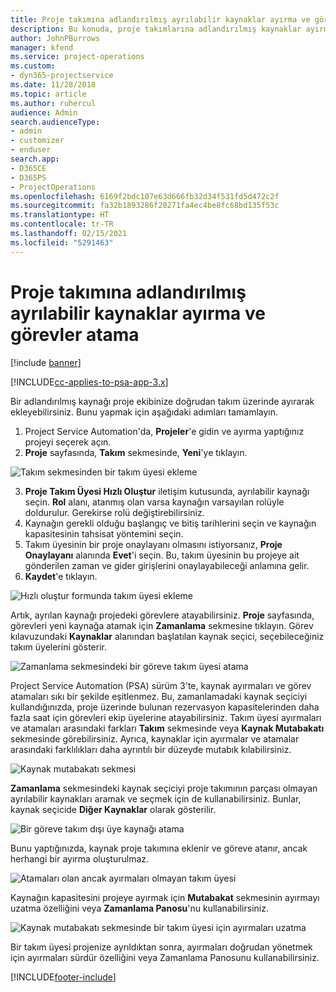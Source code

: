 ```yaml
---
title: Proje takımına adlandırılmış ayrılabilir kaynaklar ayırma ve görevler atama
description: Bu konuda, proje takımlarına adlandırılmış kaynaklar ayırma ve bunları görevlere atama hakkında bilgiler sağlanmaktadır.
author: JohnPBurrows
manager: kfend
ms.service: project-operations
ms.custom:
- dyn365-projectservice
ms.date: 11/28/2018
ms.topic: article
ms.author: ruhercul
audience: Admin
search.audienceType:
- admin
- customizer
- enduser
search.app:
- D365CE
- D365PS
- ProjectOperations
ms.openlocfilehash: 6169f2bdc107e63d666fb32d34f531fd5d472c2f
ms.sourcegitcommit: fa32b1893286f20271fa4ec4be8fc68bd135f53c
ms.translationtype: HT
ms.contentlocale: tr-TR
ms.lasthandoff: 02/15/2021
ms.locfileid: "5291463"
---
```

# <a name="book-named-bookable-resources-to-a-project-team-and-assign-tasks"></a>Proje takımına adlandırılmış ayrılabilir kaynaklar ayırma ve görevler atama 

[!include [banner](../includes/psa-now-project-operations.md)]

[!INCLUDE[cc-applies-to-psa-app-3.x](../includes/cc-applies-to-psa-app-3x.md)]

Bir adlandırılmış kaynağı proje ekibinize doğrudan takım üzerinde ayırarak ekleyebilirsiniz. Bunu yapmak için aşağıdaki adımları tamamlayın.

1. Project Service Automation'da, **Projeler**'e gidin ve ayırma yaptığınız projeyi seçerek açın.
2. **Proje** sayfasında, **Takım** sekmesinde, **Yeni**'ye tıklayın. 

![Takım sekmesinden bir takım üyesi ekleme](media/RM-how-to-1.png)

3. **Proje Takım Üyesi Hızlı Oluştur** iletişim kutusunda, ayrılabilir kaynağı seçin. **Rol** alanı, atanmış olan varsa kaynağın varsayılan rolüyle doldurulur. Gerekirse rolü değiştirebilirsiniz. 
4. Kaynağın gerekli olduğu başlangıç ve bitiş tarihlerini seçin ve kaynağın kapasitesinin tahsisat yöntemini seçin. 
5. Takım üyesinin bir proje onaylayanı olmasını istiyorsanız, **Proje Onaylayanı** alanında **Evet**'i seçin. Bu, takım üyesinin bu projeye ait gönderilen zaman ve gider girişlerini onaylayabileceği anlamına gelir. 
6. **Kaydet**'e tıklayın.

![Hızlı oluştur formunda takım üyesi ekleme](media/RM-how-to-2.png)


Artık, ayrılan kaynağı projedeki görevlere atayabilirsiniz. **Proje** sayfasında, görevleri yeni kaynağa atamak için **Zamanlama** sekmesine tıklayın. Görev kılavuzundaki **Kaynaklar** alanından başlatılan kaynak seçici, seçebileceğiniz takım üyelerini gösterir.

![Zamanlama sekmesindeki bir göreve takım üyesi atama](media/RM-how-to-3.png)

Project Service Automation (PSA) sürüm 3'te, kaynak ayırmaları ve görev atamaları sıkı bir şekilde eşitlenmez. Bu, zamanlamadaki kaynak seçiciyi kullandığınızda, proje üzerinde bulunan rezervasyon kapasitelerinden daha fazla saat için görevleri ekip üyelerine atayabilirsiniz.
Takım üyesi ayırmaları ve atamaları arasındaki farkları **Takım** sekmesinde veya **Kaynak Mutabakatı** sekmesinde görebilirsiniz. Ayrıca, kaynaklar için ayırmalar ve atamalar arasındaki farklılıkları daha ayrıntılı bir düzeyde mutabık kılabilirsiniz.

![Kaynak mutabakatı sekmesi](media/RM-how-to-4.png)

**Zamanlama** sekmesindeki kaynak seçiciyi proje takımının parçası olmayan ayrılabilir kaynakları aramak ve seçmek için de kullanabilirsiniz. Bunlar, kaynak seçicide **Diğer Kaynaklar** olarak gösterilir.

![Bir göreve takım dışı üye kaynağı atama](media/RM-how-to-5.png)

Bunu yaptığınızda, kaynak proje takımına eklenir ve göreve atanır, ancak herhangi bir ayırma oluşturulmaz.

![Atamaları olan ancak ayırmaları olmayan takım üyesi](media/RM-how-to-6.png)

Kaynağın kapasitesini projeye ayırmak için **Mutabakat** sekmesinin ayırmayı uzatma özelliğini veya **Zamanlama Panosu**'nu kullanabilirsiniz.

![Kaynak mutabakatı sekmesinde bir takım üyesi için ayırmaları uzatma](media/RM-how-to-7.png)

Bir takım üyesi projenize ayrıldıktan sonra, ayırmaları doğrudan yönetmek için ayırmaları sürdür özelliğini veya Zamanlama Panosunu kullanabilirsiniz.


[!INCLUDE[footer-include](../includes/footer-banner.md)]